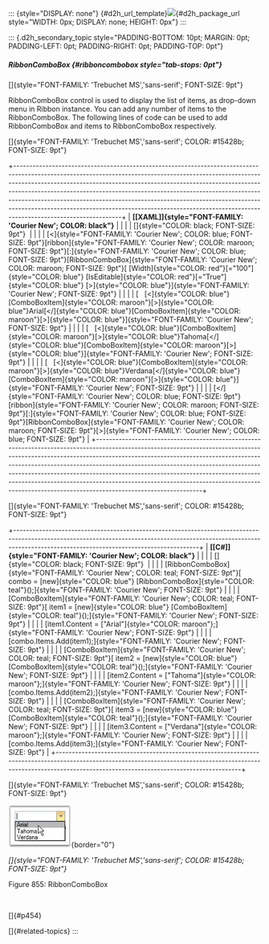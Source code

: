 ::: {style="DISPLAY: none"}
[](ms-xhelp:///?Id=d2h_url_template){#d2h_url_template}![](!package_url!){#d2h_package_url style="WIDTH: 0px; DISPLAY: none; HEIGHT: 0px"}
:::

::: {.d2h_secondary_topic style="PADDING-BOTTOM: 10pt; MARGIN: 0pt; PADDING-LEFT: 0pt; PADDING-RIGHT: 0pt; PADDING-TOP: 0pt"}
##### RibbonComboBox {#ribboncombobox style="tab-stops: 0pt"}

[]{style="FONT-FAMILY: 'Trebuchet MS','sans-serif'; FONT-SIZE: 9pt"} 

RibbonComboBox control is used to display the list of items, as drop-down menu in Ribbon instance. You can add any number of items to the RibbonComboBox. The following lines of code can be used to add RibbonComboBox and items to RibbonComboBox respectively.

[]{style="FONT-FAMILY: 'Trebuchet MS','sans-serif'; COLOR: #15428b; FONT-SIZE: 9pt"} 

+---------------------------------------------------------------------------------------------------------------------------------------------------------------------------------------------------------------------------------------------------------------------------------------------------------------------------------------------------------------------------------------------------------------------------------------------------------------------------------------------------------------------+
| **[\[XAML\]]{style="FONT-FAMILY: 'Courier New'; COLOR: black"}**                                                                                                                                                                                                                                                                                                                                                                                                                                                    |
|                                                                                                                                                                                                                                                                                                                                                                                                                                                                                                                     |
| []{style="COLOR: black; FONT-SIZE: 9pt"}                                                                                                                                                                                                                                                                                                                                                                                                                                                                            |
|                                                                                                                                                                                                                                                                                                                                                                                                                                                                                                                     |
| [\<]{style="FONT-FAMILY: 'Courier New'; COLOR: blue; FONT-SIZE: 9pt"}[ribbon]{style="FONT-FAMILY: 'Courier New'; COLOR: maroon; FONT-SIZE: 9pt"}[:]{style="FONT-FAMILY: 'Courier New'; COLOR: blue; FONT-SIZE: 9pt"}[RibbonComboBox]{style="FONT-FAMILY: 'Courier New'; COLOR: maroon; FONT-SIZE: 9pt"}[ [Width]{style="COLOR: red"}[=\"100\"]{style="COLOR: blue"} [IsEditable]{style="COLOR: red"}[=\"True\"]{style="COLOR: blue"} [\>]{style="COLOR: blue"}]{style="FONT-FAMILY: 'Courier New'; FONT-SIZE: 9pt"} |
|                                                                                                                                                                                                                                                                                                                                                                                                                                                                                                                     |
| [   [\<]{style="COLOR: blue"}[ComboBoxItem]{style="COLOR: maroon"}[\>]{style="COLOR: blue"}Arial[\</]{style="COLOR: blue"}[ComboBoxItem]{style="COLOR: maroon"}[\>]{style="COLOR: blue"}]{style="FONT-FAMILY: 'Courier New'; FONT-SIZE: 9pt"}                                                                                                                                                                                                                                                                       |
|                                                                                                                                                                                                                                                                                                                                                                                                                                                                                                                     |
| [   [\<]{style="COLOR: blue"}[ComboBoxItem]{style="COLOR: maroon"}[\>]{style="COLOR: blue"}Tahoma[\</]{style="COLOR: blue"}[ComboBoxItem]{style="COLOR: maroon"}[\>]{style="COLOR: blue"}]{style="FONT-FAMILY: 'Courier New'; FONT-SIZE: 9pt"}                                                                                                                                                                                                                                                                      |
|                                                                                                                                                                                                                                                                                                                                                                                                                                                                                                                     |
| [   [\<]{style="COLOR: blue"}[ComboBoxItem]{style="COLOR: maroon"}[\>]{style="COLOR: blue"}Verdana[\</]{style="COLOR: blue"}[ComboBoxItem]{style="COLOR: maroon"}[\>]{style="COLOR: blue"}]{style="FONT-FAMILY: 'Courier New'; FONT-SIZE: 9pt"}                                                                                                                                                                                                                                                                     |
|                                                                                                                                                                                                                                                                                                                                                                                                                                                                                                                     |
| [\</]{style="FONT-FAMILY: 'Courier New'; COLOR: blue; FONT-SIZE: 9pt"}[ribbon]{style="FONT-FAMILY: 'Courier New'; COLOR: maroon; FONT-SIZE: 9pt"}[:]{style="FONT-FAMILY: 'Courier New'; COLOR: blue; FONT-SIZE: 9pt"}[RibbonComboBox]{style="FONT-FAMILY: 'Courier New'; COLOR: maroon; FONT-SIZE: 9pt"}[\>]{style="FONT-FAMILY: 'Courier New'; COLOR: blue; FONT-SIZE: 9pt"}                                                                                                                                       |
+---------------------------------------------------------------------------------------------------------------------------------------------------------------------------------------------------------------------------------------------------------------------------------------------------------------------------------------------------------------------------------------------------------------------------------------------------------------------------------------------------------------------+

[]{style="FONT-FAMILY: 'Trebuchet MS','sans-serif'; COLOR: #15428b; FONT-SIZE: 9pt"} 

+---------------------------------------------------------------------------------------------------------------------------------------------------------------------------------------------------------------------+
| **[\[C#\]]{style="FONT-FAMILY: 'Courier New'; COLOR: black"}**                                                                                                                                                      |
|                                                                                                                                                                                                                     |
| []{style="COLOR: black; FONT-SIZE: 9pt"}                                                                                                                                                                            |
|                                                                                                                                                                                                                     |
| [RibbonComboBox]{style="FONT-FAMILY: 'Courier New'; COLOR: teal; FONT-SIZE: 9pt"}[ combo = [new]{style="COLOR: blue"} [RibbonComboBox]{style="COLOR: teal"}();]{style="FONT-FAMILY: 'Courier New'; FONT-SIZE: 9pt"} |
|                                                                                                                                                                                                                     |
| [ComboBoxItem]{style="FONT-FAMILY: 'Courier New'; COLOR: teal; FONT-SIZE: 9pt"}[ item1 = [new]{style="COLOR: blue"} [ComboBoxItem]{style="COLOR: teal"}();]{style="FONT-FAMILY: 'Courier New'; FONT-SIZE: 9pt"}     |
|                                                                                                                                                                                                                     |
| [item1.Content = [\"Arial\"]{style="COLOR: maroon"};]{style="FONT-FAMILY: 'Courier New'; FONT-SIZE: 9pt"}                                                                                                           |
|                                                                                                                                                                                                                     |
| [combo.Items.Add(item1);]{style="FONT-FAMILY: 'Courier New'; FONT-SIZE: 9pt"}                                                                                                                                       |
|                                                                                                                                                                                                                     |
| [ComboBoxItem]{style="FONT-FAMILY: 'Courier New'; COLOR: teal; FONT-SIZE: 9pt"}[ item2 = [new]{style="COLOR: blue"} [ComboBoxItem]{style="COLOR: teal"}();]{style="FONT-FAMILY: 'Courier New'; FONT-SIZE: 9pt"}     |
|                                                                                                                                                                                                                     |
| [item2.Content = [\"Tahoma\"]{style="COLOR: maroon"};]{style="FONT-FAMILY: 'Courier New'; FONT-SIZE: 9pt"}                                                                                                          |
|                                                                                                                                                                                                                     |
| [combo.Items.Add(item2);]{style="FONT-FAMILY: 'Courier New'; FONT-SIZE: 9pt"}                                                                                                                                       |
|                                                                                                                                                                                                                     |
| [ComboBoxItem]{style="FONT-FAMILY: 'Courier New'; COLOR: teal; FONT-SIZE: 9pt"}[ item3 = [new]{style="COLOR: blue"} [ComboBoxItem]{style="COLOR: teal"}();]{style="FONT-FAMILY: 'Courier New'; FONT-SIZE: 9pt"}     |
|                                                                                                                                                                                                                     |
| [item3.Content = [\"Verdana\"]{style="COLOR: maroon"};]{style="FONT-FAMILY: 'Courier New'; FONT-SIZE: 9pt"}                                                                                                         |
|                                                                                                                                                                                                                     |
| [combo.Items.Add(item3);]{style="FONT-FAMILY: 'Courier New'; FONT-SIZE: 9pt"}                                                                                                                                       |
+---------------------------------------------------------------------------------------------------------------------------------------------------------------------------------------------------------------------+

[]{style="FONT-FAMILY: 'Trebuchet MS','sans-serif'; COLOR: #15428b; FONT-SIZE: 9pt"} 

![](ImagesExt/image30_745.jpg){border="0"}

*[]{style="FONT-FAMILY: 'Trebuchet MS','sans-serif'; COLOR: #15428b; FONT-SIZE: 9pt"}* 

Figure 855: RibbonComboBox

 

[]{#p454} 

[]{#related-topics}
:::
